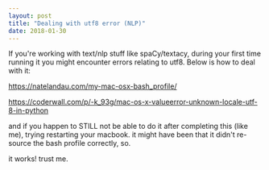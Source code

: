 ```yaml
---
layout: post
title: "Dealing with utf8 error (NLP)"
date: 2018-01-30
---
```


If you're working with text/nlp stuff like spaCy/textacy, during your first time running it you might encounter errors relating to utf8. Below is how to deal with it:

https://natelandau.com/my-mac-osx-bash_profile/

https://coderwall.com/p/-k_93g/mac-os-x-valueerror-unknown-locale-utf-8-in-python

and if you happen to STILL not be able to do it after completing this (like me), trying restarting your macbook.
it might have been that it didn't re-source the bash profile correctly, so.

it works! trust me.